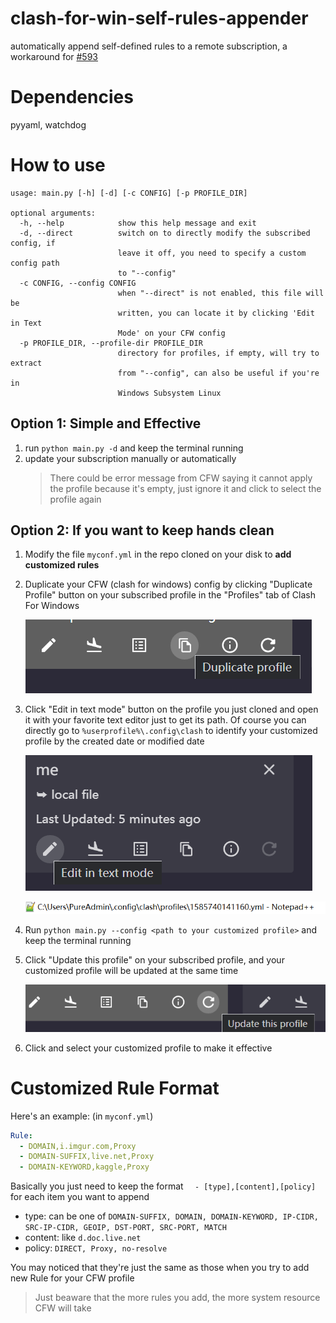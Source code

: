 # clash-for-win-self-rules-appender
automatically append self-defined rules to a remote subscription, a workaround for [#593](https://github.com/Fndroid/clash_for_windows_pkg/issues/593)

# Dependencies
pyyaml, watchdog

# How to use

```
usage: main.py [-h] [-d] [-c CONFIG] [-p PROFILE_DIR]

optional arguments:
  -h, --help            show this help message and exit
  -d, --direct          switch on to directly modify the subscribed config, if
                        leave it off, you need to specify a custom config path
                        to "--config"
  -c CONFIG, --config CONFIG
                        when "--direct" is not enabled, this file will be
                        written, you can locate it by clicking 'Edit in Text
                        Mode' on your CFW config
  -p PROFILE_DIR, --profile-dir PROFILE_DIR
                        directory for profiles, if empty, will try to extract
                        from "--config", can also be useful if you're in
                        Windows Subsystem Linux
```

## Option 1: Simple and Effective
1. run `python main.py -d` and keep the terminal running
2. update your subscription manually or automatically
   > There could be error message from CFW saying it cannot apply the profile because it's empty, just ignore it and click to select the profile again

## Option 2: If you want to keep hands clean
1. Modify the file `myconf.yml` in the repo cloned on your disk to **add customized rules**
2. Duplicate your CFW (clash for windows) config by clicking "Duplicate Profile" button on your subscribed profile in the "Profiles" tab of Clash For Windows
   
   ![Duplicate Config](dup_config.png)
3. Click "Edit in text mode" button on the profile you just cloned and open it with your favorite text editor just to get its path. Of course you can directly go to `%userprofile%\.config\clash` to identify your customized profile by the created date or modified date
   
   ![Edit Custom Config](edit_custom_config.png)

   ![Custom Config Path](custom_config_path.png)
4. Run `python main.py --config <path to your customized profile>` and keep the terminal running
5. Click "Update this profile" on your subscribed profile, and your customized profile will be updated at the same time

   ![Update](update.png)
6. Click and select your customized profile to make it effective

# Customized Rule Format
Here's an example: (in `myconf.yml`)
```yml
Rule:
  - DOMAIN,i.imgur.com,Proxy
  - DOMAIN-SUFFIX,live.net,Proxy
  - DOMAIN-KEYWORD,kaggle,Proxy
```
Basically you just need to keep the format `  - [type],[content],[policy]` for each item you want to append

 * type: can be one of `DOMAIN-SUFFIX, DOMAIN, DOMAIN-KEYWORD, IP-CIDR, SRC-IP-CIDR, GEOIP, DST-PORT, SRC-PORT, MATCH`
 * content: like `d.doc.live.net`
 * policy: `DIRECT, Proxy, no-resolve`

You may noticed that they're just the same as those when you try to add new Rule for your CFW profile

> Just beaware that the more rules you add, the more system resource CFW will take


